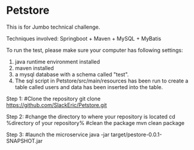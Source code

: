 # Petstore
This is for Jumbo technical challenge.

Techniques involved: Springboot + Maven + MySQL + MyBatis

To run the test, please make sure your computer has following settings:
1. java runtime environment installed
2. maven installed
3. a mysql database with a schema called "test".
4. The sql script in Petstore/src/main/resources has been run to create a table called users and data has been inserted into the table.

Step 1:
#Clone the repository
git clone https://github.com/SlackEric/Petstore.git

Step 2:
#change the directory to where your repository is located
cd %directory of your repository%
#clean the package
mvn clean package

Step 3:
#launch the microservice
java -jar target/pestore-0.0.1-SNAPSHOT.jar
